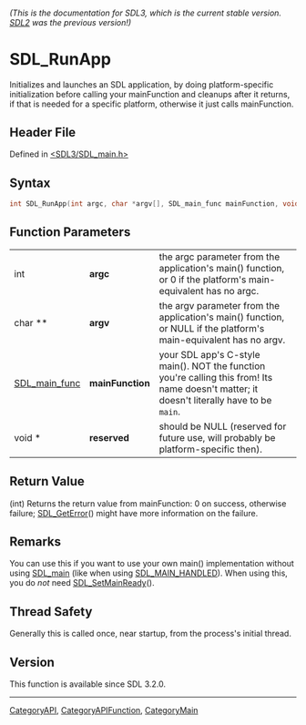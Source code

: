 ###### (This is the documentation for SDL3, which is the current stable version. [SDL2](https://wiki.libsdl.org/SDL2/) was the previous version!)
# SDL_RunApp

Initializes and launches an SDL application, by doing platform-specific initialization before calling your mainFunction and cleanups after it returns, if that is needed for a specific platform, otherwise it just calls mainFunction.

## Header File

Defined in [<SDL3/SDL_main.h>](https://github.com/libsdl-org/SDL/blob/main/include/SDL3/SDL_main.h)

## Syntax

```c
int SDL_RunApp(int argc, char *argv[], SDL_main_func mainFunction, void *reserved);
```

## Function Parameters

|                                |                  |                                                                                                                                            |
| ------------------------------ | ---------------- | ------------------------------------------------------------------------------------------------------------------------------------------ |
| int                            | **argc**         | the argc parameter from the application's main() function, or 0 if the platform's main-equivalent has no argc.                             |
| char **                        | **argv**         | the argv parameter from the application's main() function, or NULL if the platform's main-equivalent has no argv.                          |
| [SDL_main_func](SDL_main_func) | **mainFunction** | your SDL app's C-style main(). NOT the function you're calling this from! Its name doesn't matter; it doesn't literally have to be `main`. |
| void *                         | **reserved**     | should be NULL (reserved for future use, will probably be platform-specific then).                                                         |

## Return Value

(int) Returns the return value from mainFunction: 0 on success, otherwise
failure; [SDL_GetError](SDL_GetError)() might have more information on the
failure.

## Remarks

You can use this if you want to use your own main() implementation without
using [SDL_main](SDL_main) (like when using
[SDL_MAIN_HANDLED](SDL_MAIN_HANDLED)). When using this, you do *not* need
[SDL_SetMainReady](SDL_SetMainReady)().

## Thread Safety

Generally this is called once, near startup, from the process's initial
thread.

## Version

This function is available since SDL 3.2.0.

----
[CategoryAPI](CategoryAPI), [CategoryAPIFunction](CategoryAPIFunction), [CategoryMain](CategoryMain)

